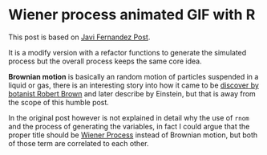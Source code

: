 # Wiener process animated GIF with R

This post is based on [Javi Fernandez Post](http://allthiswasfield.blogspot.com/2017/12/p-margin-bottom-0.html). 

It is a modify version with a refactor functions to generate the simulated process but the overall process keeps the same core idea.

**Brownian motion** is basically an random motion of particles suspended in a liquid or gas, there is an interesting story into how it came to be [discover by botanist Robert Brown](https://www.youtube.com/watch?v=FAdxd2Iv-UA) and later describe by Einstein, but that is away from the scope of this humble post. 

In the original post however is not explained in detail why the use of `rnom` and the process of generating the variables, in fact I could argue that the proper title should be [Wiener Process](https://en.wikipedia.org/wiki/Wiener_process) instead of Brownian motion, but both of those term are correlated to each other. 



 

